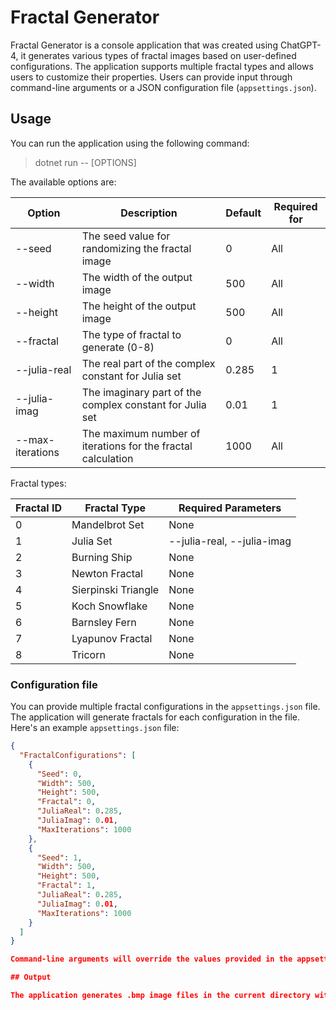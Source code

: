 # Fractal Generator

Fractal Generator is a console application that was created using ChatGPT-4, it generates various types of fractal images based on user-defined configurations. The application supports multiple fractal types and allows users to customize their properties. Users can provide input through command-line arguments or a JSON configuration file (`appsettings.json`).

## Usage

You can run the application using the following command:

> dotnet run -- [OPTIONS]

The available options are:

| Option        | Description                                            | Default | Required for |
|---------------|--------------------------------------------------------|---------|--------------|
| --seed        | The seed value for randomizing the fractal image       | 0       | All          |
| --width       | The width of the output image                          | 500     | All          |
| --height      | The height of the output image                         | 500     | All          |
| --fractal     | The type of fractal to generate (0-8)                  | 0       | All          |
| --julia-real  | The real part of the complex constant for Julia set    | 0.285   | 1            |
| --julia-imag  | The imaginary part of the complex constant for Julia set| 0.01    | 1            |
| --max-iterations | The maximum number of iterations for the fractal calculation | 1000 | All |

Fractal types:

| Fractal ID | Fractal Type          | Required Parameters  |
|------------|-----------------------|----------------------|
| 0          | Mandelbrot Set        | None                 |
| 1          | Julia Set             | --julia-real, --julia-imag |
| 2          | Burning Ship          | None                 |
| 3          | Newton Fractal        | None                 |
| 4          | Sierpinski Triangle   | None                 |
| 5          | Koch Snowflake        | None                 |
| 6          | Barnsley Fern         | None                 |
| 7          | Lyapunov Fractal      | None                 |
| 8          | Tricorn               | None                 |

### Configuration file

You can provide multiple fractal configurations in the `appsettings.json` file. The application will generate fractals for each configuration in the file. Here's an example `appsettings.json` file:

```json
{
  "FractalConfigurations": [
    {
      "Seed": 0,
      "Width": 500,
      "Height": 500,
      "Fractal": 0,
      "JuliaReal": 0.285,
      "JuliaImag": 0.01,
      "MaxIterations": 1000
    },
    {
      "Seed": 1,
      "Width": 500,
      "Height": 500,
      "Fractal": 1,
      "JuliaReal": 0.285,
      "JuliaImag": 0.01,
      "MaxIterations": 1000
    }
  ]
}

Command-line arguments will override the values provided in the appsettings.json file.

## Output 

The application generates .bmp image files in the current directory with file names based on the seed value (e.g., 0.bmp, 1.bmp).